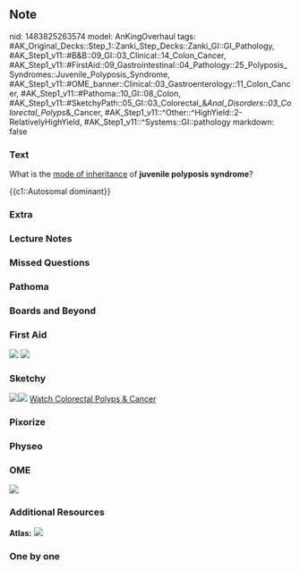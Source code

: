 ## Note
nid: 1483825263574
model: AnKingOverhaul
tags: #AK_Original_Decks::Step_1::Zanki_Step_Decks::Zanki_GI::GI_Pathology, #AK_Step1_v11::#B&B::09_GI::03_Clinical::14_Colon_Cancer, #AK_Step1_v11::#FirstAid::09_Gastrointestinal::04_Pathology::25_Polyposis_Syndromes::Juvenile_Polyposis_Syndrome, #AK_Step1_v11::#OME_banner::Clinical::03_Gastroenterology::11_Colon_Cancer, #AK_Step1_v11::#Pathoma::10_GI::08_Colon, #AK_Step1_v11::#SketchyPath::05_GI::03_Colorectal_&_Anal_Disorders::03_Colorectal_Polyps_&_Cancer, #AK_Step1_v11::^Other::^HighYield::2-RelativelyHighYield, #AK_Step1_v11::^Systems::GI::pathology
markdown: false

### Text
What is the <u>mode of inheritance</u> of <b>juvenile polyposis
syndrome</b>?
<div>
  {{c1::Autosomal dominant}}
</div>

### Extra


### Lecture Notes


### Missed Questions


### Pathoma


### Boards and Beyond


### First Aid
<img src="tmpp_Rza0.png"> <img src="tmpEeVHNv.png">

### Sketchy
<img src=
"Juvenile%20polyposis%20syndrome%20AD_1566160514431.jpg"><img src=
"Zoverall%20picture%20(47)_1566160514431.JPG"> <a href=
"https://dashboard.sketchy.com/study/medical/courses/medical-pathophysiology/units/medical-pathophysiology-gi/videos/medical-pathophysiology-gi-colorectal-and-anal-disorders-colorectal-polyps-and-cancer?utm_source=anki&utm_medium=partnership&utm_campaign=february_update&utm_content=medical">
Watch Colorectal Polyps & Cancer</a>

### Pixorize


### Physeo


### OME
<div class="ome-widget">
  <a href=
  "https://onlinemeded.org/spa/gastroenterology/colon-cancer/acquire?ref=anki">
  <img src="_OME_AnkiFlashcards_Lesson_6.png"></a>
</div>

### Additional Resources
<b>Atlas:</b> <img src="tmp_ai3Zq.png">

### One by one

